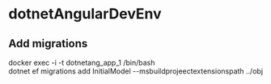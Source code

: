 # dotnetAngularDevEnv

## Add migrations  
docker exec -i -t dotnetang_app_1 /bin/bash  
dotnet ef migrations add InitialModel --msbuildprojeectextensionspath ../obj  
